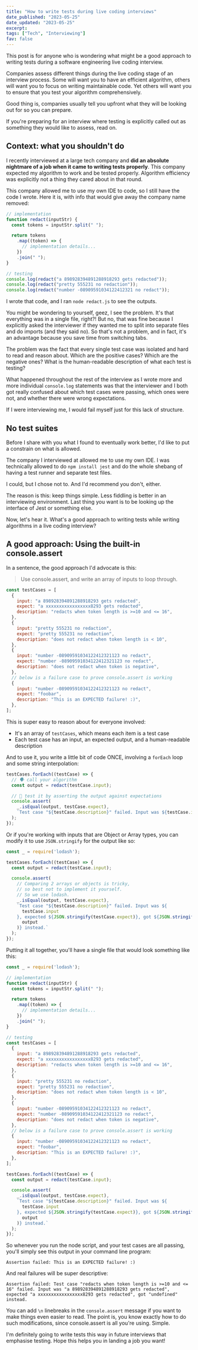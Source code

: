 ```yaml
---
title: "How to write tests during live coding interviews"
date_published: "2023-05-25"
date_updated: "2023-05-25"
excerpt:
tags: ["Tech", "Interviewing"]
fav: false
---
```


This post is for anyone who is wondering what might be a good approach to writing tests during a software engineering live coding interview.

Companies assess different things during the live coding stage of an interview process. Some will want you to have an efficient algorithm, others will want you to focus on writing maintainable code. Yet others will want you to ensure that you test your algorithm comprehensively.

Good thing is, companies usually tell you upfront what they will be looking out for so you can prepare.

If you're preparing for an interview where testing is explicitly called out as something they would like to assess, read on.

## Context: what you shouldn't do

I recently interviewed at a large tech company and **did an absolute nightmare of a job when it came to writing tests properly**. This company expected my algorithm to work and be tested properly. Algorithm efficiency was explicitly not a thing they cared about in that round.

This company allowed me to use my own IDE to code, so I still have the code I wrote. Here it is, with info that would give away the company name removed:

```js
// implementation
function redact(inputStr) {
  const tokens = inputStr.split(" ");

  return tokens
    .map((token) => {
      // implementation details...
    })
    .join(" ");
}

// testing
console.log(redact("a 898928394891288918293 gets redacted"));
console.log(redact("pretty 555231 no redaction"));
console.log(redact("number -08909591034122412321 no redact"));
```

I wrote that code, and I ran `node redact.js` to see the outputs.

You might be wondering to yourself, geez, I see the problem. It's that everything was in a single file, right?! But no, that was fine because I explicitly asked the interviewer if they wanted me to split into separate files and do imports (and they said no). So that's not a problem, and in fact, it's an advantage because you save time from switching tabs.

The problem was the fact that every single test case was isolated and hard to read and reason about. Which are the positive cases? Which are the negative ones? What is the human-readable description of what each test is testing?

What happened throughout the rest of the interview as I wrote more and more individual `console.log` statements was that the interviewer and I both got really confused about which test cases were passing, which ones were not, and whether there were wrong expectations.

If I were interviewing me, I would fail myself just for this lack of structure.

## No test suites

Before I share with you what I found to eventually work better, I'd like to put a constrain on what is allowed.

The company I interviewed at allowed me to use my own IDE. I was technically allowed to do `npm install jest` and do the whole shebang of having a test runner and separate test files.

I could, but I chose not to. And I'd recommend you don't, either.

The reason is this: keep things simple. Less fiddling is better in an interviewing environment. Last thing you want is to be looking up the interface of Jest or something else.

Now, let's hear it. What's a good approach to writing tests while writing algorithms in a live coding interview?

## A good approach: Using the built-in console.assert

In a sentence, the good approach I'd advocate is this:

> Use console.assert, and write an array of inputs to loop through.

```js
const testCases = [
  {
    input: "a 898928394891288918293 gets redacted",
    expect: "a xxxxxxxxxxxxxxxxx8293 gets redacted",
    description: "redacts when token length is >=10 and <= 16",
  },
  {
    input: "pretty 555231 no redaction",
    expect: "pretty 555231 no redaction",
    description: "does not redact when token length is < 10",
  },
  {
    input: "number -08909591034122412321123 no redact",
    expect: "number -08909591034122412321123 no redact",
    description: "does not redact when token is negative",
  },
  // below is a failure case to prove console.assert is working
  {
    input: "number -08909591034122412321123 no redact",
    expect: "foobar",
    description: "This is an EXPECTED failure! :)",
  },
];
```

This is super easy to reason about for everyone involved:

- It's an array of `testCases`, which means each item is a test case
- Each test case has an input, an expected output, and a human-readable description

And to use it, you write a little bit of code ONCE, involving a `forEach` loop and some string interpolation:

```js
testCases.forEach((testCase) => {
  // 🗣 call your algorithm
  const output = redact(testCase.input);

  // 🧪 test it by asserting the output against expectations
  console.assert(
    _.isEqual(output, testCase.expect),
    `Test case "${testCase.description}" failed. Input was ${testCase.input}, expected ${testCase.expect}, got ${output} instead.`
  );
});

```

Or if you're working with inputs that are Object or Array types, you can modify it to use `JSON.stringify` for the output like so:

```js
const _ = require('lodash');

testCases.forEach((testCase) => {
  const output = redact(testCase.input);

  console.assert(
    // Comparing 2 arrays or objects is tricky,
    // so best not to implement it yourself.
    // So we use lodash.
    _.isEqual(output, testCase.expect),
    `Test case "${testCase.description}" failed. Input was ${
      testCase.input
    }, expected ${JSON.stringify(testCase.expect)}, got ${JSON.stringify(
      output
    )} instead.`
  );
});
```

Putting it all together, you'll have a single file that would look something like this:

```js
const _ = require('lodash');

// implementation
function redact(inputStr) {
  const tokens = inputStr.split(" ");

  return tokens
    .map((token) => {
      // implementation details...
    })
    .join(" ");
}

// testing
const testCases = [
  {
    input: "a 898928394891288918293 gets redacted",
    expect: "a xxxxxxxxxxxxxxxxx8293 gets redacted",
    description: "redacts when token length is >=10 and <= 16",
  },
  {
    input: "pretty 555231 no redaction",
    expect: "pretty 555231 no redaction",
    description: "does not redact when token length is < 10",
  },
  {
    input: "number -08909591034122412321123 no redact",
    expect: "number -08909591034122412321123 no redact",
    description: "does not redact when token is negative",
  },
  // below is a failure case to prove console.assert is working
  {
    input: "number -08909591034122412321123 no redact",
    expect: "foobar",
    description: "This is an EXPECTED failure! :)",
  },
];

testCases.forEach((testCase) => {
  const output = redact(testCase.input);

  console.assert(
    _.isEqual(output, testCase.expect),
    `Test case "${testCase.description}" failed. Input was ${
      testCase.input
    }, expected ${JSON.stringify(testCase.expect)}, got ${JSON.stringify(
      output
    )} instead.`
  );
});
```

So whenever you run the node script, and your test cases are all passing, you'll simply see this output in your command line program:

```
Assertion failed: This is an EXPECTED failure! :)
```

And real failures will be super descriptive:

```
Assertion failed: Test case "redacts when token length is >=10 and <= 16" failed. Input was "a 898928394891288918293 gets redacted", expected "a xxxxxxxxxxxxxxxxx8293 gets redacted", got "undefined" instead.
```

You can add `\n` linebreaks in the `console.assert` message if you want to make things even easier to read. The point is, you know exactly how to do such modifications, since console.assert is all you're using. Simple.

I'm definitely going to write tests this way in future interviews that emphasise testing. Hope this helps you in landing a job you want!
